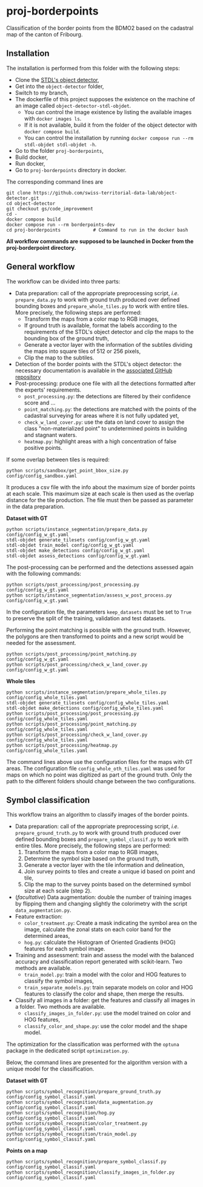 # proj-borderpoints
Classification of the border points from the BDMO2 based on the cadastral map of the canton of Fribourg.


## Installation

The installation is performed from this folder with the following steps:

* Clone the [STDL's object detector](https://github.com/swiss-territorial-data-lab/object-detector),
* Get into the `object-detector` folder,
* Switch to my branch,
* The dockerfile of this project supposes the existence on the machine of an image called `object-detector-stdl-objdet`. 
    * You can control the image existence by listing the available images with `docker images ls`.
    * If it is not available, build it from the folder of the object detector with `docker compose build`.
    * You can control the installation by running `docker compose run --rm stdl-objdet stdl-objdet -h`.
* Go to the folder `proj-borderpoints`,
* Build docker,
* Run docker,
* Go to `proj-borderpoints` directory in docker.


The corresponding command lines are

```
git clone https://github.com/swiss-territorial-data-lab/object-detector.git
cd object-detector
git checkout gs/code_improvement
cd -
docker compose build
docker compose run --rm borderpoints-dev
cd proj-borderpoints            # Command to run in the docker bash
```

**All workflow commands are supposed to be launched in Docker from the proj-borderpoint directory.**

## General workflow


The workflow can be divided into three parts:

* Data preparation: call of the appropriate preprocessing script, _i.e._ `prepare_data.py` to work with ground truth produced over defined bounding boxes and `prepare_whole_tiles.py` to work with entire tiles. More precisely, the following steps are performed:
    - Transform the maps from a color map to RGB images,
    - If ground truth is available, format the labels according to the requirements of the STDL's object detector and clip the maps to the bounding box of the ground truth,
    - Generate a vector layer with the information of the subtiles dividing the maps into square tiles of 512 or 256 pixels,
    - Clip the map to the subtiles.
* Detection of the border points with the STDL's object detector: the necessary documentation is available in the [associated GitHub repository](https://github.com/swiss-territorial-data-lab/object-detector)
* Post-processing: produce one file with all the detections formatted after the experts' requirements.
    - `post_processing.py`: the detections are filtered by their confidence score and ...
    - `point_matching.py`: the detections are matched with the points of the cadastral surveying for areas where it is not fully updated yet,
    - `check_w_land_cover.py`: use the data on land cover to assign the class "non-materialized point" to undetermined points in building and stagnant waters.
    - `heatmap.py`: highlight areas with a high concentration of false positive points.

If some overlap between tiles is required:

```
python scripts/sandbox/get_point_bbox_size.py config/config_sandbox.yaml
```

It produces a csv file with the info about the maximum size of border points at each scale. This maximum size at each scale is then used as the overlap distance for the tile production. The file must then be passed as parameter in the data preparation.

**Dataset with GT**

```
python scripts/instance_segmentation/prepare_data.py config/config_w_gt.yaml
stdl-objdet generate_tilesets config/config_w_gt.yaml
stdl-objdet train_model config/config_w_gt.yaml
stdl-objdet make_detections config/config_w_gt.yaml
stdl-objdet assess_detections config/config_w_gt.yaml
```

The post-processing can be performed and the detections assessed again with the following commands:

```
python scripts/post_processing/post_processing.py config/config_w_gt.yaml
python scripts/instance_segmentation/assess_w_post_process.py config/config_w_gt.yaml
```

In the configuration file, the parameters `keep_datasets` must be set to `True` to preserve the split of the training, validation and test datasets.

Performing the point matching is possible with the ground truth. However, the polygons are then transformed to points and a new script would be needed for the assessment.

```
python scripts/post_processing/point_matching.py config/config_w_gt.yaml
python scripts/post_processing/check_w_land_cover.py config/config_w_gt.yaml
```

**Whole tiles**

```
python scripts/instance_segmentation/prepare_whole_tiles.py config/config_whole_tiles.yaml
stdl-objdet generate_tilesets config/config_whole_tiles.yaml
stdl-objdet make_detections config/config_whole_tiles.yaml
python scripts/post_processing/post_processing.py config/config_whole_tiles.yaml
python scripts/post_processing/point_matching.py config/config_whole_tiles.yaml
python scripts/post_processing/check_w_land_cover.py config/config_whole_tiles.yaml
python scripts/post_processing/heatmap.py config/config_whole_tiles.yaml
```

The command lines above use the configuration files for the maps with GT areas. The configuration file `config_whole_oth_tiles.yaml` was used for maps on which no point was digitized as part of the ground truth. Only the path to the different folders should change between the two configurations.


## Symbol classification

This workflow trains an algorithm to classify images of the border points.

* Data preparation: call of the appropriate preprocessing script, _i.e._ `prepare_ground_truth.py` to work with ground truth produced over defined bounding boxes and `prepare_symbol_classif.py` to work with entire tiles. More precisely, the following steps are performed:
    1. Transform the maps from a color map to RGB images,
    2. Determine the symbol size based on the ground truth,
    3. Generate a vector layer with the tile information and delineation,
    4. Join survey points to tiles and create a unique id based on point and tile,
    5. Clip the map to the survey points based on the determined symbol size at each scale (step 2).
* (*facultative*) Data augmentation: double the number of training images by flipping them and changing slightly the colorimetry with the script `data_augmentation.py`.
* Feature extraction:
    - `color_treatment.py`: Create a mask indicating the symbol area on the image,	calculate the zonal stats on each color band for the determined areas,
    - `hog.py`: calculate the Histogram of Oriented Gradients (HOG) features for each symbol image.
* Training and assessment: train and assess the model with the balanced accuracy and classification report generated with scikit-learn. Two methods are available.
    - `train_model.py`: train a model with the color and HOG features to classify the symbol images,
    - `train_separate_models.py`: train separate models on color and HOG features to classify the color and shape, then merge the results.
* Classify all images in a folder: get the features and classify all images in a folder. Two methods are available.
    - `classify_images_in_folder.py`: use the model trained on color and HOG features,
    - `classify_color_and_shape.py`: use the color model and the shape model.

The optimization for the classification was performed with the `optuna` package in the dedicated script `optimization.py`.

Below, the command lines are presented for the algorithm version with a unique model for the classification.

**Dataset with GT**

```
python scripts/symbol_recognition/prepare_ground_truth.py config/config_symbol_classif.yaml
python scripts/symbol_recognition/data_augmentation.py config/config_symbol_classif.yaml
python scripts/symbol_recognition/hog.py config/config_symbol_classif.yaml
python scripts/symbol_recognition/color_treatment.py config/config_symbol_classif.yaml
python scripts/symbol_recognition/train_model.py config/config_symbol_classif.yaml
```

**Points on a map**

```
python scripts/symbol_recognition/prepare_symbol_classif.py config/config_symbol_classif.yaml
python scripts/symbol_recognition/classify_images_in_folder.py config/config_symbol_classif.yaml
```